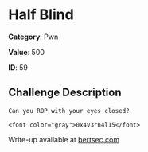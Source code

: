 # Half Blind
**Category**: Pwn

**Value**: 500

**ID**: 59

## Challenge Description
```
Can you ROP with your eyes closed?

<font color="gray">0x4v3rn4l15</font>
```

Write-up available at [bertsec.com](https://bertsec.com)
